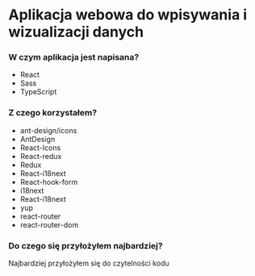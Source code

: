 # Aplikacja webowa do wpisywania i wizualizacji danych

### W czym aplikacja jest napisana?
* React
* Sass
* TypeScript

### Z czego korzystałem?
* ant-design/icons
* AntDesign
* React-Icons
* React-redux
* Redux
* React-i18next
* React-hook-form
* i18next
* React-i18next
* yup
* react-router
* react-router-dom

### Do czego się przyłożyłem najbardziej?
Najbardziej przyłożyłem się do czytelności kodu

